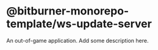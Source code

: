 # @bitburner-monorepo-template/ws-update-server

An out-of-game application. Add some description here.

